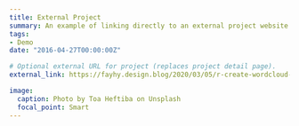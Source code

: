 ```yaml
---
title: External Project
summary: An example of linking directly to an external project website using `external_link`.
tags:
- Demo
date: "2016-04-27T00:00:00Z"

# Optional external URL for project (replaces project detail page).
external_link: https://fayhy.design.blog/2020/03/05/r-create-wordcloud-of-nature-top10-papers-2019/

image:
  caption: Photo by Toa Heftiba on Unsplash
  focal_point: Smart
---
```

